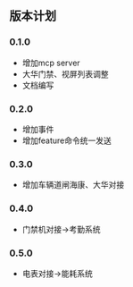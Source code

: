 ## 版本计划
### 0.1.0
* 增加mcp server
* 大华门禁、视屏列表调整
* 文档编写

### 0.2.0
* 增加事件
* 增加feature命令统一发送

### 0.3.0
* 增加车辆道闸海康、大华对接

### 0.4.0
* 门禁机对接->考勤系统

### 0.5.0
* 电表对接->能耗系统